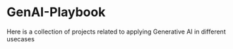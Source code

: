 # GenAI-Playbook
Here is a collection of projects related to applying Generative AI in different usecases
